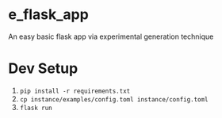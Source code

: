 # e_flask_app
An easy basic flask app via experimental generation technique

# Dev Setup
1. `pip install -r requirements.txt`
2. `cp instance/examples/config.toml instance/config.toml`
3. `flask run`
